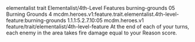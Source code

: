 <ability>
  <metadata>
    <class>elementalist</class>
    <feature_type>trait</feature_type>
    <file_dpath>Elementalist/4th-Level Features</file_dpath>
    <item_id>burning-grounds</item_id>
    <item_index>05</item_index>
    <item_name>Burning Grounds</item_name>
    <level>4</level>
    <scc>mcdm.heroes.v1:feature.trait.elementalist.4th-level-feature:burning-grounds</scc>
    <scdc>1.1.1:5.2.7.10:05</scdc>
    <source>mcdm.heroes.v1</source>
    <type>feature/trait/elementalist/4th-level-feature</type>
  </metadata>
  <effects>
    <effect type="mundane">At the end of each of your turns, each enemy in the area takes fire damage equal to your Reason score.</effect>
  </effects>
</ability>
